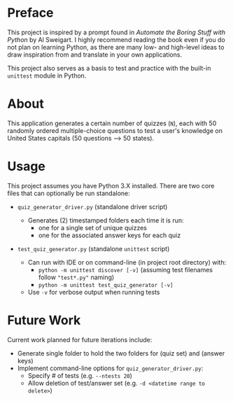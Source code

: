 # Preface
This project is inspired by a prompt found in *Automate the Boring Stuff with Python* by Al Sweigart. I highly recommend reading the book even if you do not plan on learning Python, as there are many low- and high-level ideas to draw inspiration from and translate in your own applications.

This project also serves as a basis to test and practice with the built-in `unittest` module in Python.


# About
This application generates a certain number of quizzes (`N`), each with 50 randomly ordered multiple-choice questions to test a user's knowledge on United States capitals (50 questions --> 50 states).

# Usage
This project assumes you have Python 3.X installed. There are two core files that can optionally be run standalone:
- `quiz_generator_driver.py` (standalone driver script)
    - Generates (2) timestamped folders each time it is run:
        - one for a single set of unique quizzes
        - one for the associated answer keys for each quiz

- `test_quiz_generator.py` (standalone `unittest` script)
    - Can run with IDE or on command-line (in project root directory) with:
        - `python -m unittest discover [-v]` (assuming test filenames follow `"test*.py"` naming)
        - `python -m unittest test_quiz_generator [-v]`
    - Use `-v` for verbose output when running tests

# Future Work
Current work planned for future iterations include:
- Generate single folder to hold the two folders for (quiz set) and (answer keys)
- Implement command-line options for `quiz_generator_driver.py`:
    - Specify # of tests (e.g. `--ntests 20`)
    - Allow deletion of test/answer set (e.g. `-d <datetime range to delete>`)
